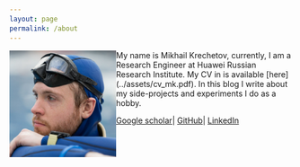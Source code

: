 ```yaml
---
layout: page
permalink: /about
---
```

<img src="../assets/img/myphoto.jpg" style="float: left;" width="190"/>
My name is Mikhail Krechetov, currently, I am a Research Engineer at Huawei Russian Research Institute. My CV in is available [here](../assets/cv_mk.pdf). In this blog I write about my side-projects and experiments I do as a hobby.

[Google scholar](https://scholar.google.com/citations?user=rR9KqKAAAAAJ&hl=en)| [GitHub](https://github.com/mkrechetov)| [LinkedIn](https://linkedin.com/in/mikhail-krechetov/)
